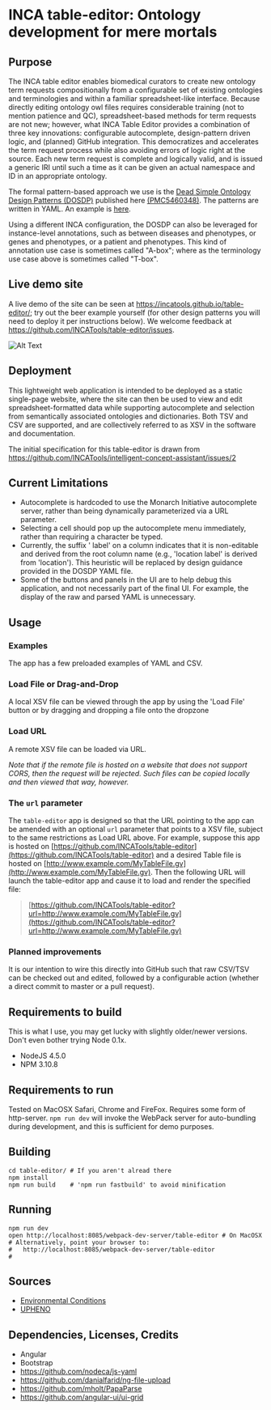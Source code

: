 # INCA table-editor: Ontology development for mere mortals

## Purpose

The INCA table editor enables biomedical curators to create new ontology term requests compositionally from a configurable set of existing ontologies and terminologies and within a familiar spreadsheet-like interface. Because directly editing ontology owl files requires considerable training (not to mention patience and QC), spreadsheet-based methods for term requests are not new; however, what INCA Table Editor provides a combination of three key innovations: configurable autocomplete, design-pattern driven logic, and (planned) GitHub integration. This democratizes and accelerates the term request process while also avoiding errors of logic right at the source. Each new term request is complete and logically valid, and is issued a generic IRI until such a time as it can be given an actual namespace and ID in an appropriate ontology.

The formal pattern-based approach we use is the [Dead Simple Ontology Design Patterns (DOSDP)](https://github.com/dosumis/dead_simple_owl_design_patterns) published here [(PMC5460348)](https://www.ncbi.nlm.nih.gov/pmc/articles/PMC5460348/). The patterns are written in YAML. An example is [here](https://github.com/INCATools/table-editor/blob/master/docs/DOSDP_YAML_Example.png).

Using a different INCA configuration, the DOSDP can also be leveraged for instance-level annotations, such as between diseases and phenotypes, or genes and phenotypes, or a patient and phenotypes. This kind of annotation use case is sometimes called "A-box"; where as the terminology use case above is sometimes called "T-box".

## Live demo site

A live demo of the site can be seen at https://incatools.github.io/table-editor/; try out the beer example yourself (for other design patterns you will need to deploy it per instructions below). We welcome feedback at https://github.com/INCATools/table-editor/issues.

![Alt Text](https://media.giphy.com/media/LZkP2eXU51hYS5z4zn/giphy.gif)


## Deployment

This lightweight web application is intended to be deployed as a static single-page website, where the site can then be used to view and edit spreadsheet-formatted data while supporting autocomplete and selection from semantically associated ontologies and dictionaries. Both TSV and CSV are supported, and are collectively referred to as XSV in the software and documentation.

The initial specification for this table-editor is drawn from https://github.com/INCATools/intelligent-concept-assistant/issues/2

## Current Limitations

- Autocomplete is hardcoded to use the Monarch Initiative autocomplete server, rather than being dynamically parameterized via a URL parameter.
- Selecting a cell should pop up the autocomplete menu immediately, rather than requiring a character be typed.
- Currently, the suffix ' label' on a column indicates that it is non-editable and derived from the root column name (e.g., 'location label' is derived from 'location'). This heuristic will be replaced by design guidance provided in the DOSDP YAML file.
- Some of the buttons and panels in the UI are to help debug this application, and not necessarily part of the final UI. For example, the display of the raw and parsed YAML is unnecessary.


## Usage

### Examples

The app has a few preloaded examples of YAML and CSV.

### Load File or Drag-and-Drop

A local XSV file can be viewed through the app by using the 'Load File' button or by dragging and dropping a file onto the dropzone

### Load URL

A remote XSV file can be loaded via URL.

*Note that if the remote file is hosted on a website that does not support CORS, then the request will be rejected. Such files can be copied locally and then viewed that way, however.*

### The `url` parameter

The `table-editor` app is designed so that the URL pointing to the app can be amended with an optional `url` parameter that points to a XSV file, subject to the same restrictions as Load URL above. For example, suppose this app is hosted on [https://github.com/INCATools/table-editor](https://github.com/INCATools/table-editor) and a desired Table file is hosted on [http://www.example.com/MyTableFile.gv](http://www.example.com/MyTableFile.gv). Then the following URL will launch the table-editor app and cause it to load and render the specified file:

> [https://github.com/INCATools/table-editor?url=http://www.example.com/MyTableFile.gv](https://github.com/INCATools/table-editor?url=http://www.example.com/MyTableFile.gv)

### Planned improvements

It is our intention to wire this directly into GitHub such that raw CSV/TSV can be checked out and edited, followed by a configurable action (whether a direct commit to master or a pull request).

## Requirements to build

This is what I use, you may get lucky with slightly older/newer versions. Don't even bother trying Node 0.1x.

- NodeJS 4.5.0
- NPM 3.10.8


## Requirements to run

Tested on MacOSX Safari, Chrome and FireFox. Requires some form of http-server. `npm run dev` will invoke the WebPack server for auto-bundling during development, and this is sufficient for demo purposes.


## Building

```
cd table-editor/ # If you aren't alread there
npm install
npm run build    # 'npm run fastbuild' to avoid minification
```

## Running

```
npm run dev
open http://localhost:8085/webpack-dev-server/table-editor # On MacOSX
# Alternatively, point your browser to:
#   http://localhost:8085/webpack-dev-server/table-editor
#
```

## Sources

- [Environmental Conditions](https://github.com/cmungall/environmental-conditions)
- [UPHENO](https://github.com/obophenotype/upheno)

## Dependencies, Licenses, Credits

- Angular
- Bootstrap
- https://github.com/nodeca/js-yaml
- https://github.com/danialfarid/ng-file-upload
- https://github.com/mholt/PapaParse
- https://github.com/angular-ui/ui-grid

